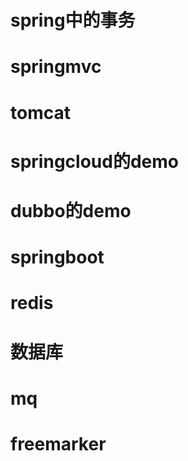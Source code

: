 # spring中的事务

# springmvc

# tomcat

# springcloud的demo

# dubbo的demo

# springboot

# redis

# 数据库

# mq

# freemarker